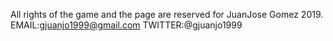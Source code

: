 All rights of the game and the page are reserved for JuanJose Gomez 2019.
EMAIL:gjuanjo1999@gmail.com
TWITTER:@gjuanjo1999
